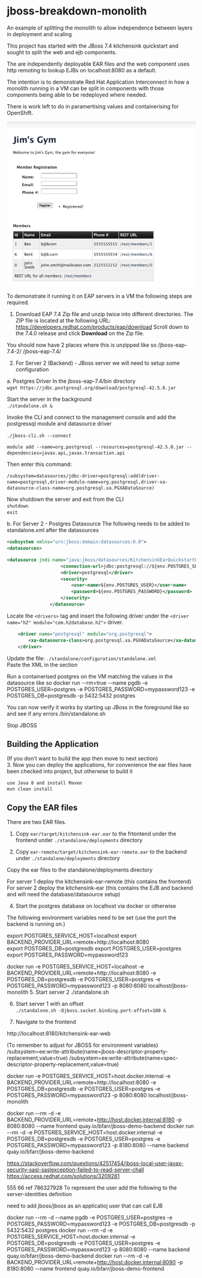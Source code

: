 # jboss-breakdown-monolith
An example of splitting the monolith to allow independence between layers in deployment and scaling


This project has started with the JBoss 7.4 kitchensink quickstart and sought to split the web and ejb components. 

The are independently deployable EAR files and the web component uses http remoting to lookup EJBs on localhost:8080 as
a default.

The intention is to demonstrate Red Hat Application Interconnect in how a monolith running in a VM can be split in components with those components being able to be redeployed where needed.

There is work left to do in paramertising values and containerising for OpenShift.

![Front screen](frontscreen.png)


To demonstrate it running it on EAP servers in a VM the following steps are required.

1. Download EAP 7.4 Zip file and unzip twice into different directories. The ZIP file is located at the following URL: https://developers.redhat.com/products/eap/download
Scroll down to the 7.4.0 release and click **Download** on the Zip file. 

You should now have 2 places where this is unzipped like so
/jboss-eap-7.4-2/
/jboss-eap-7.4/

2. For Server 2 (Backend) - JBoss server we will need to setup some configuration 

a. Postgres Driver
In the jboss-eap-7.4/bin directory  
```wget https://jdbc.postgresql.org/download/postgresql-42.5.0.jar```

Start the server in the background  
```./standalone.sh &```

Invoke the CLI and connect to the management console and add the postgressql module and datasource driver  

```./jboss-cli.sh --connect```  

```
module add --name=org.postgresql --resources=postgresql-42.5.0.jar --dependencies=javax.api,javax.transaction.api
```  
Then enter this command:
```
/subsystem=datasources/jdbc-driver=postgresql:add(driver-name=postgresql,driver-module-name=org.postgresql,driver-xa-datasource-class-name=org.postgresql.xa.PGXADataSource)
```


Now shutdown the server and exit from the CLI  
```shutdown```  
```exit```

b. For Server 2 - Postgres Datasource
The following needs to be added to standalone.xml after the datasources 

```xml
<subsystem xmlns="urn:jboss:domain:datasources:6.0">
<datasources>
```


```xml
<datasource jndi-name="java:jboss/datasources/KitchensinkEarQuickstartPGDS" pool-name="kitchensink-quickstartpg" enabled="true" use-java-context="true">
                    <connection-url>jdbc:postgresql://${env.POSTGRES_SERVICE_HOST}:5432/${env.POSTGRES_DB}</connection-url>
                    <driver>postgresql</driver>
                    <security>
                        <user-name>${env.POSTGRES_USER}</user-name>
                        <password>${env.POSTGRES_PASSWORD}</password>
                    </security>
                </datasource>

```

Locate the ```<drivers>``` tag and insert the following driver under the ```<driver name="h2" module="com.h2database.h2">``` driver.
```xml
    <driver name="postgresql" module="org.postgresql">
        <xa-datasource-class>org.postgresql.xa.PGXADataSource</xa-datasource-class>
    </driver>
```

Update the file: ```./standalone/configuration/standalone.xml```  
Paste the XML in the section

Run a containerised postgres on the VM matching the values in the datasource like so
docker run --rm=true --name pgdb -e POSTGRES_USER=postgres -e POSTGRES_PASSWORD=mypassword123 -e POSTGRES_DB=postgresdb -p 5432:5432 postgres

You can now verify it works by starting up JBoss in the foreground like so and see if any errors
/bin/standalone.sh 

Stop JBOSS

## Building the Application
(If you don't want to build the app then move to next section)  
3. Now you can deploy the applications, for convenience the ear files have been checked into project, but otherwise to build it  
```
use Java 8 and install Maven
mvn clean install
```
## Copy the EAR files
There are two EAR files.  
1. Copy ```ear/target/kitchensink-ear.ear``` to the frtontend under the frontend under ```./standalone/deployments``` directory

2. Copy ```ear-remote/target/kitchensink-ear-remote.ear``` to the backend under ```./standalone/deployments``` directory  

Copy the ear files to the standalone/deployments directory

For server 1 deploy the kitchensink-ear-remote (this contains the frontend)
For server 2 deploy the kitchensink-ear (this contains the EJB and backend and will need the database/datasource setup)

4. Start the postgres database on localhost via docker or otherwise


The following environment variables need to be set (use the port the backend is running on.)

export POSTGRES_SERVICE_HOST=localhost
export BACKEND_PROVIDER_URL=remote+http://localhost:8080   
export POSTGRES_DB=postgresdb
export POSTGRES_USER=postgres
export POSTGRES_PASSWORD=mypassword123

docker run -e POSTGRES_SERVICE_HOST=localhost -e BACKEND_PROVIDER_URL=remote+http://localhost:8080 -e POSTGRES_DB=postgresdb -e POSTGRES_USER=postgres -e POSTGRES_PASSWORD=mypassword123 -p 8080:8080 localhost/jboss-monolith 
5. Start server 2
./standalone.sh


6. Start server 1 with an offset  
```./standalone.sh -Djboss.socket.binding.port-offset=100 &```

7. Navigate to the frontend 

http://localhost:8180/kitchensink-ear-web



(To remember to adjust for JBOSS for environment variables)
/subsystem=ee:write-attribute(name=jboss-descriptor-property-replacement,value=true)
/subsystem=ee:write-attribute(name=spec-descriptor-property-replacement,value=true)


docker run -e POSTGRES_SERVICE_HOST=host.docker.internal -e BACKEND_PROVIDER_URL=remote+http://localhost:8080 -e POSTGRES_DB=postgresdb -e POSTGRES_USER=postgres -e POSTGRES_PASSWORD=mypassword123 -p 8080:8080 localhost/jboss-monolith 

docker run --rm -d -e BACKEND_PROVIDER_URL=remote+http://host.docker.internal:8180 -p 8080:8080 --name frontend quay.io/bfarr/jboss-demo-backend
docker run --rm -d -e POSTGRES_SERVICE_HOST=host.docker.internal -e POSTGRES_DB=postgresdb -e POSTGRES_USER=postgres -e POSTGRES_PASSWORD=mypassword123 -p 8180:8080 --name backend quay.io/bfarr/jboss-demo-backend


https://stackoverflow.com/questions/42517454/jboss-local-user-javax-security-sasl-saslexception-failed-to-read-server-chall
https://access.redhat.com/solutions/3209281

555 66  ref 786327928
To represent the user add the following to the server-identities definition <secret value="amJvc3M=" />

need to add jboss/jboss as an applicatioj user that can call EJB



docker run --rm -d --name pgdb -e POSTGRES_USER=postgres -e POSTGRES_PASSWORD=mypassword123 -e POSTGRES_DB=postgresdb -p 5432:5432 postgres
 docker run --rm -d -e POSTGRES_SERVICE_HOST=host.docker.internal -e POSTGRES_DB=postgresdb -e POSTGRES_USER=postgres -e POSTGRES_PASSWORD=mypassword123 -p 8080:8080 --name backend quay.io/bfarr/jboss-demo-backend
 docker run --rm -d -e BACKEND_PROVIDER_URL=remote+http://host.docker.internal:8080 -p 8180:8080 --name frontend quay.io/bfarr/jboss-demo-frontend